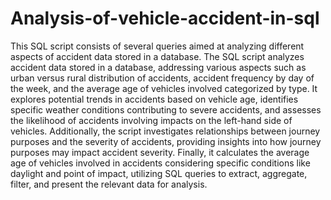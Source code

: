 # Analysis-of-vehicle-accident-in-sql
This SQL script consists of several queries aimed at analyzing different aspects of accident data stored in a database. 
The SQL script analyzes accident data stored in a database, addressing various aspects such as urban versus rural distribution of accidents, accident frequency by day of the week, and the average age of vehicles involved categorized by type.
It explores potential trends in accidents based on vehicle age, identifies specific weather conditions contributing to severe accidents, and assesses the likelihood of accidents involving impacts on the left-hand side of vehicles.
Additionally, the script investigates relationships between journey purposes and the severity of accidents, providing insights into how journey purposes may impact accident severity.
Finally, it calculates the average age of vehicles involved in accidents considering specific conditions like daylight and point of impact, utilizing SQL queries to extract, aggregate, filter, and present the relevant data for analysis.











